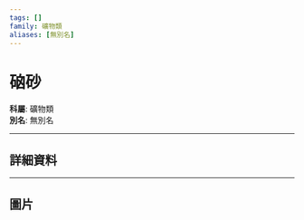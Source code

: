 ```yaml
---
tags: []
family: 礦物類
aliases: [無別名]
---
```


# 硇砂

**科屬**: 礦物類  
**別名**: 無別名  

---

## 詳細資料


---

## 圖片
